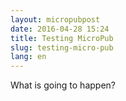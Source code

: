 ```yaml
---
layout: micropubpost
date: 2016-04-28 15:24
title: Testing MicroPub
slug: testing-micro-pub
lang: en
---
```

What is going to happen?
